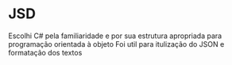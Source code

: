 # JSD

Escolhi C# pela familiaridade e por sua estrutura apropriada para programação orientada à objeto
Foi util para itulização do JSON e formatação dos textos
